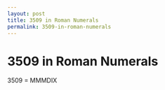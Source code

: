 ```yaml
---
layout: post
title: 3509 in Roman Numerals
permalink: 3509-in-roman-numerals
---
```


# 3509 in Roman Numerals

3509 = MMMDIX
